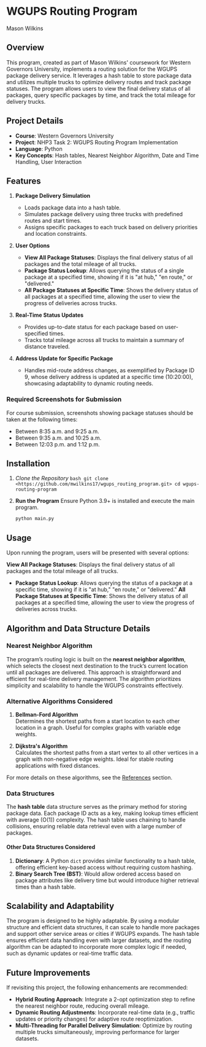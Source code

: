 
# WGUPS Routing Program

Mason Wilkins

## Overview

This program, created as part of Mason Wilkins' coursework for Western Governors University, implements a routing solution for the WGUPS package delivery service. It leverages a hash table to store package data and utilizes multiple trucks to optimize delivery routes and track package statuses. The program allows users to view the final delivery status of all packages, query specific packages by time, and track the total mileage for delivery trucks.

## Project Details

- **Course**: Western Governors University
- **Project**: NHP3 Task 2: WGUPS Routing Program Implementation
- **Language**: Python
- **Key Concepts**: Hash tables, Nearest Neighbor Algorithm, Date and Time Handling, User Interaction

## Features

1. **Package Delivery Simulation**  
   - Loads package data into a hash table.
   - Simulates package delivery using three trucks with predefined routes and start times.
   - Assigns specific packages to each truck based on delivery priorities and location constraints.

2. **User Options**  
   - **View All Package Statuses**: Displays the final delivery status of all packages and the total mileage of all trucks.
   - **Package Status Lookup**: Allows querying the status of a single package at a specified time, showing if it is "at hub," "en route," or "delivered."
   - **All Package Statuses at Specific Time**: Shows the delivery status of all packages at a specified time, allowing the user to view the progress of deliveries across trucks.

3. **Real-Time Status Updates**  
   - Provides up-to-date status for each package based on user-specified times.
   - Tracks total mileage across all trucks to maintain a summary of distance traveled.

4. **Address Update for Specific Package**  
   - Handles mid-route address changes, as exemplified by Package ID 9, whose delivery address is updated at a specific time (10:20:00), showcasing adaptability to dynamic routing needs.

### Required Screenshots for Submission
For course submission, screenshots showing package statuses should be taken at the following times:
   - Between 8:35 a.m. and 9:25 a.m.
   - Between 9:35 a.m. and 10:25 a.m.
   - Between 12:03 p.m. and 1:12 p.m.

## Installation

1. *Clone the Repository*
   `bash
   git clone <https://github.com/mwilkins17/wgups_routing_program.git>
   cd wgups-routing-program
   `

2. **Run the Program**
   Ensure Python 3.9+ is installed and execute the main program.
   ```bash
   python main.py
   ```

## Usage

Upon running the program, users will be presented with several options:

**View All Package Statuses**: Displays the final delivery status of all packages and the total mileage of all trucks.
- **Package Status Lookup**: Allows querying the status of a package at a specific time, showing if it is "at hub," "en route," or "delivered."
**All Package Statuses at Specific Time**: Shows the delivery status of all packages at a specified time, allowing the user to view the progress of deliveries across trucks.

## Algorithm and Data Structure Details

### Nearest Neighbor Algorithm

The program’s routing logic is built on the **nearest neighbor algorithm**, which selects the closest next destination to the truck’s current location until all packages are delivered. This approach is straightforward and efficient for real-time delivery management. The algorithm prioritizes simplicity and scalability to handle the WGUPS constraints effectively.

### Alternative Algorithms Considered

1. **Bellman-Ford Algorithm**  
   Determines the shortest paths from a start location to each other location in a graph. Useful for complex graphs with variable edge weights.

2. **Dijkstra's Algorithm**  
   Calculates the shortest paths from a start vertex to all other vertices in a graph with non-negative edge weights. Ideal for stable routing applications with fixed distances.

For more details on these algorithms, see the [References](#references) section.

### Data Structures

The **hash table** data structure serves as the primary method for storing package data. Each package ID acts as a key, making lookup times efficient with average \(O(1)\) complexity. The hash table uses chaining to handle collisions, ensuring reliable data retrieval even with a large number of packages.

#### Other Data Structures Considered

1. **Dictionary**: A Python `dict` provides similar functionality to a hash table, offering efficient key-based access without requiring custom hashing.
2. **Binary Search Tree (BST)**: Would allow ordered access based on package attributes like delivery time but would introduce higher retrieval times than a hash table.

## Scalability and Adaptability

The program is designed to be highly adaptable. By using a modular structure and efficient data structures, it can scale to handle more packages and support other service areas or cities if WGUPS expands. The hash table ensures efficient data handling even with larger datasets, and the routing algorithm can be adapted to incorporate more complex logic if needed, such as dynamic updates or real-time traffic data.

## Future Improvements

If revisiting this project, the following enhancements are recommended:

- **Hybrid Routing Approach**: Integrate a 2-opt optimization step to refine the nearest neighbor route, reducing overall mileage.
- **Dynamic Routing Adjustments**: Incorporate real-time data (e.g., traffic updates or priority changes) for adaptive route reoptimization.
- **Multi-Threading for Parallel Delivery Simulation**: Optimize by routing multiple trucks simultaneously, improving performance for larger datasets.
